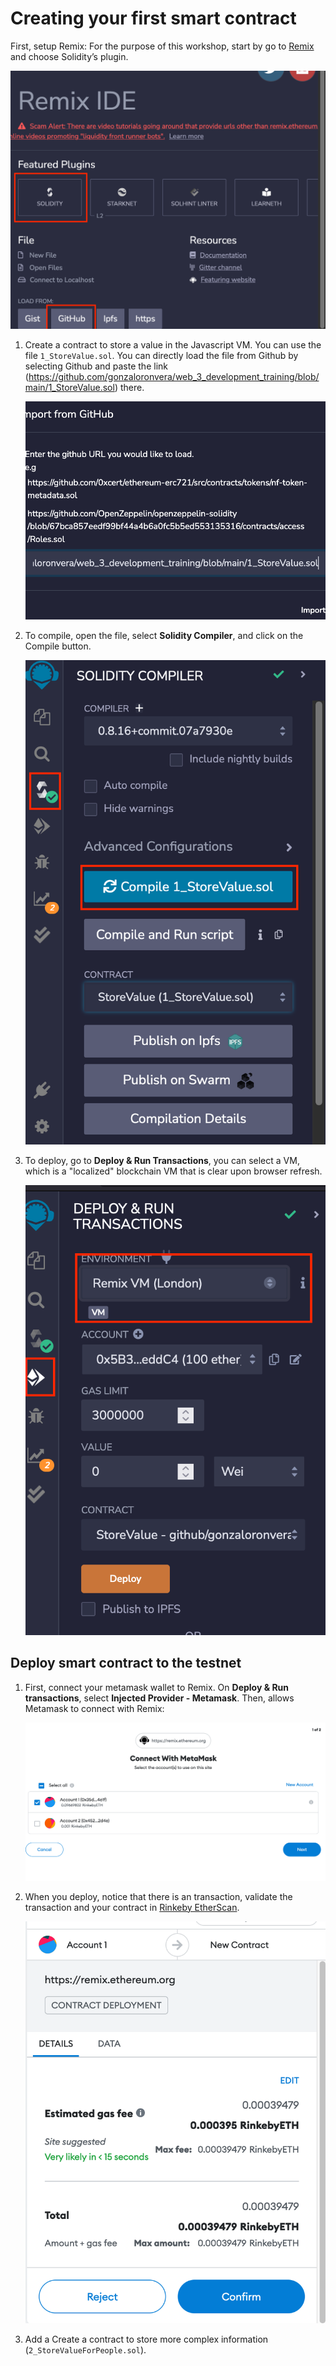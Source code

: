 # Creating your first smart contract

First, setup Remix: For the purpose of this workshop, start by go to [Remix](https://remix.ethereum.org) and choose Solidity’s plugin.

![1_storevalue_1](/detailed_instructions/images/1_storevalue_1.png)

1. Create a contract to store a value in the Javascript VM. You can use the file `1_StoreValue.sol`. You can directly load the file from Github by selecting Github and paste the link (https://github.com/gonzaloronvera/web_3_development_training/blob/main/1_StoreValue.sol) there.


    ![1_storevalue_2](/detailed_instructions/images/1_storevalue_2.png)

1. To compile, open the file, select **Solidity Compiler**, and click on the Compile button.

    ![1_storevalue_3](/detailed_instructions/images/1_storevalue_3.png)

1. To deploy, go to **Deploy & Run Transactions**, you can select a VM, which is a "localized" blockchain VM that is clear upon browser refresh.

    ![1_storevalue_4](/detailed_instructions/images/1_storevalue_4.png)

## Deploy smart contract to the testnet

1. First, connect your metamask wallet to Remix. On **Deploy & Run transactions**, select **Injected Provider - Metamask**. Then, allows Metamask to connect with Remix:

    ![1_storevalue_5](/detailed_instructions/images/1_storevalue_5.png)


1. When you deploy, notice that there is an transaction, validate the transaction and your contract in [Rinkeby EtherScan](https://rinkeby.etherscan.io/). 

    ![1_storevalue_6](/detailed_instructions/images/1_storevalue_6.png)


1. Add a Create a contract to store more complex information (`2_StoreValueForPeople.sol`).
